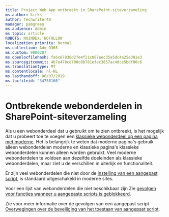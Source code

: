 ```yaml
---
title: Project Web App ontbreekt in SharePoint-siteverzameling
ms.author: kirks
author: Techwriter40
manager: pamgreen
ms.audience: Admin
ms.topic: article
ROBOTS: NOINDEX, NOFOLLOW
localization_priority: Normal
ms.collection: Adm_O365
ms.custom: 9000207
ms.openlocfilehash: fa6c87838d27e4f21c087eec35a5dc4a25e301e3
ms.sourcegitcommit: 4b7e478ce700c0b781efec3857ac4dce5bdf00c6
ms.translationtype: MT
ms.contentlocale: nl-NL
ms.lasthandoff: 06/07/2019
ms.locfileid: "34758166"
---
```

# <a name="missing-web-part-in-sharepoint-site-collection"></a>Ontbrekende webonderdelen in SharePoint-siteverzameling

Als u een webonderdeel dat u gebruikt om te zien ontbreekt, is het mogelijk dat u probeert toe te voegen een [klassieke webonderdeel op een pagina met moderne](https://support.office.com/article/classic-and-modern-web-part-experiences-3fdae6c3-8fc1-49ab-8708-8c104b882e64). Het is belangrijk te weten dat moderne pagina's gebruik alleen webonderdelen moderne en klassieke pagina's klassieke webonderdelen kunnen alleen worden gebruikt. Veel moderne webonderdelen te voldoen aan dezelfde doeleinden als klassieke webonderdelen, maar ziet u de verschillen in uiterlijk en functionaliteit.

Er zijn veel webonderdelen die niet door de [instelling van een aangepast script](https://docs.microsoft.com/sharepoint/allow-or-prevent-custom-script), is standaard uitgeschakeld in moderne sites. 

Voor een lijst van webonderdelen die niet beschikbaar zijn Zie [gevolgen voor functies wanneer u aangepaste scripts is geblokkeerd](https://docs.microsoft.com/sharepoint/allow-or-prevent-custom-script#features-affected-when-custom-script-is-blocked).

 Zie voor meer informatie over de gevolgen van een aangepast script [Overwegingen over de beveiliging van het toestaan van aangepast script](https://docs.microsoft.com/sharepoint/security-considerations-of-allowing-custom-script).
